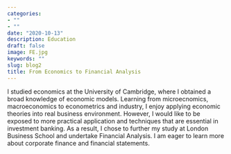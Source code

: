 ```yaml
---
categories:
- ""
- ""
date: "2020-10-13"
description: Education
draft: false
image: FE.jpg
keywords: ""
slug: blog2
title: From Economics to Financial Analysis
---
```


I studied economics at the University of Cambridge, where I obtained a broad knowledge of economic models. Learning from microecnomics, macroeconomics to econometrics and industry, I enjoy applying economic theories into real business environment. However, I would like to be exposed to more practical application and techniques that are essential in investment banking. As a result, I chose to further my study at London Business School and undertake Financial Analysis. I am eager to learn more about corporate finance and financial statements.